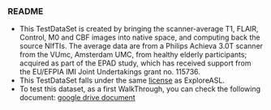 
### README

- This TestDataSet is created by bringing the scanner-average T1, FLAIR, Control, M0 and CBF images into native space, and computing back the source NIfTIs. The average data are from a Philips Achieva 3.0T scanner from the VUmc, Amsterdam UMC, from healthy elderly participants; acquired as part of the EPAD study, which has received support from the EU/EFPIA IMI Joint Undertakings grant no. 115736.
- This TestDataSet falls under the same [license](https://github.com/ExploreASL/ExploreASL/blob/main/LICENSE-EXPLOREASL) as ExploreASL.
- To test this dataset, as a first WalkThrough, you can check the following document: [google drive document](https://docs.google.com/document/d/10OpHiXTxDUtNar-FAQQeq9unS9j0zC4y0X86okK0t_U/edit#heading=h.gjdgxs)
